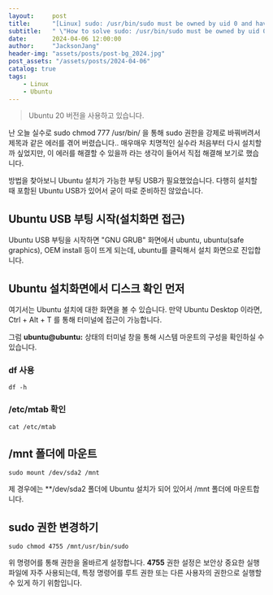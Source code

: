 ```yaml
---
layout:     post
title:      "[Linux] sudo: /usr/bin/sudo must be owned by uid 0 and have the setuid bit set 에러 해결법"
subtitle:   " \"How to solve sudo: /usr/bin/sudo must be owned by uid 0 and have the setuid bit set?\""
date:       2024-04-06 12:00:00
author:     "JacksonJang"
header-img: "assets/posts/post-bg_2024.jpg"
post_assets: "/assets/posts/2024-04-06"
catalog: true
tags:
    - Linux
    - Ubuntu
---
```

> Ubuntu 20 버전을 사용하고 있습니다.

난 오늘 실수로 sudo chmod 777 /usr/bin/ 을 통해 sudo 권한을 강제로 바꿔버려서 제목과 같은 에러를 겪어 버렸습니다..
매우매우 치명적인 실수라 처음부터 다시 설치할까 싶었지만, 이 에러를 해결할 수 있을까 라는 생각이 들어서 직접 해결해
보기로 했습니다.

방법을 찾아보니 Ubuntu 설치가 가능한 부팅 USB가 필요했었습니다.
다행히 설치할 때 포함된 Ubuntu USB가 있어서 굳이 따로 준비하진 않았습니다.

## Ubuntu USB 부팅 시작(설치화면 접근)
Ubuntu USB 부팅을 시작하면 "GNU GRUB" 화면에서 ubuntu, ubuntu(safe graphics), OEM install 등이 뜨게 되는데, ubuntu를 클릭해서 설치 화면으로 진입합니다.

## Ubuntu 설치화면에서 디스크 확인 먼저
여기서는 Ubuntu 설치에 대한 화면을 볼 수 있습니다.
만약 Ubuntu Desktop 이라면, Ctrl + Alt + T 를 통해 터미널에 접근이 가능합니다.

그럼 **ubuntu@ubuntu:** 상태의 터미널 창을 통해 시스템 마운트의 구성을 확인하실 수 있습니다.

### df 사용
```
df -h
```

### /etc/mtab 확인
```
cat /etc/mtab
```

## /mnt 폴더에 마운트
```
sudo mount /dev/sda2 /mnt
```
제 경우에는 **/dev/sda2 폴더에 Ubuntu 설치가 되어 있어서 /mnt 폴더에 마운트합니다.

## sudo 권한 변경하기
```
sudo chmod 4755 /mnt/usr/bin/sudo
```
위 명령어를 통해 권한을 올바르게 설정합니다.
**4755** 권한 설정은 보안상 중요한 실행 파일에 자주 사용되는데, 특정 명령어를 루트 권한 또는 다른 사용자의 권한으로 실행할 수 있게 하기 위함입니다.
